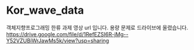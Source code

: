# Kor_wave_data
객체지향프로그래밍 한류 과제
영상 url 입니다. 용량 문제로 드라이브에 올렸습니다.
https://drive.google.com/file/d/1RefEZSI6R-jMg--Y52VZUBiWrJawMs5k/view?usp=sharing
